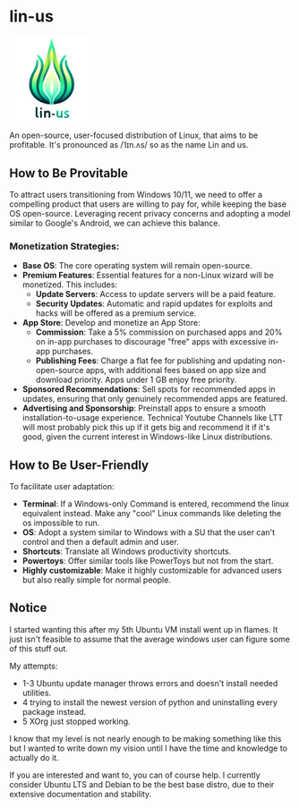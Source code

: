 # lin-us
<p float="center">
  <img src="/assets/linus_logo.png" width="30%" />
</p>
 An open-source, user-focused distribution of Linux, that aims to be profitable. It's pronounced as /ˈlɪn.ʌs/ so as the name Lin and us.

## How to Be Provitable
To attract users transitioning from Windows 10/11, we need to offer a compelling product that users are willing to pay for, while keeping the base OS open-source. Leveraging recent privacy concerns and adopting a model similar to Google's Android, we can achieve this balance.

### Monetization Strategies:
- **Base OS**: The core operating system will remain open-source.
- **Premium Features**: Essential features for a non-Linux wizard will be monetized. This includes:
  - **Update Servers**: Access to update servers will be a paid feature.
  - **Security Updates**: Automatic and rapid updates for exploits and hacks will be offered as a premium service.
- **App Store**: Develop and monetize an App Store:
  - **Commission**: Take a 5% commission on purchased apps and 20% on in-app purchases to discourage "free" apps with excessive in-app purchases.
  - **Publishing Fees**: Charge a flat fee for publishing and updating non-open-source apps, with additional fees based on app size and download priority. Apps under 1 GB enjoy free priority.
- **Sponsored Recommendations**: Sell spots for recommended apps in updates, ensuring that only genuinely recommended apps are featured.
- **Advertising and Sponsorship**: Preinstall apps to ensure a smooth installation-to-usage experience. Technical Youtube Channels like LTT will most probably pick this up if it gets big and recommend it if it's good, given the current interest in Windows-like Linux distributions.

## How to Be User-Friendly
To facilitate user adaptation:

- **Terminal**: If a Windows-only Command is entered, recommend the linux equivalent instead. Make any "cool" Linux commands like deleting the os impossible to run.
- **OS**: Adopt a system similar to Windows with a SU that the user can't control and then a default admin and user.
- **Shortcuts**: Translate all Windows productivity shortcuts.
- **Powertoys**: Offer similar tools like PowerToys but not from the start.
- **Highly customizable**: Make it highly customizable for advanced users but also really simple for normal people.

## Notice
I started wanting this after my 5th Ubuntu VM install went up in flames. It just isn't feasible to assume that the average windows user can figure some of this stuff out.

My attempts: 
- 1-3 Ubuntu update manager throws errors and doesn't install needed utilities.
- 4 trying to install the newest version of python and uninstalling every package instead.
- 5 XOrg just stopped working.

I know that my level is not nearly enough to be making something like this but I wanted to write down my vision until I have the time and knowledge to actually do it.

If you are interested and want to, you can of course help. I currently consider Ubuntu LTS and Debian to be the best base distro, due to their extensive documentation and stability.
